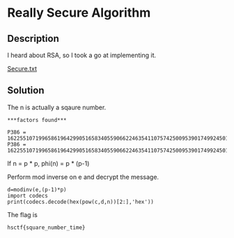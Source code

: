 # Really Secure Algorithm

## Description

I heard about RSA, so I took a go at implementing it.

[Secure.txt](Secure.txt)

## Solution

The n is actually a sqaure number.

```
***factors found***

P386 = 16225510719965861964299051658340559066224635411075742500953901749924501886090804067406052688894869028683583501052917637552385089084807531319036985272636554557876754514524927502408114799014949174520357440885167280739363628642463479075654764698947461583766215118582826142179234382923872619079721726020446020581078274482268162477580369246821166693123724514271177264591824616458410293414647
P386 = 16225510719965861964299051658340559066224635411075742500953901749924501886090804067406052688894869028683583501052917637552385089084807531319036985272636554557876754514524927502408114799014949174520357440885167280739363628642463479075654764698947461583766215118582826142179234382923872619079721726020446020581078274482268162477580369246821166693123724514271177264591824616458410293414647
```

If n = p * p, phi(n) = p * (p-1)

Perform mod inverse on e and decrypt the message.

```
d=modinv(e,(p-1)*p)
import codecs
print(codecs.decode(hex(pow(c,d,n))[2:],'hex'))
```

The flag is

```
hsctf{square_number_time}
```

